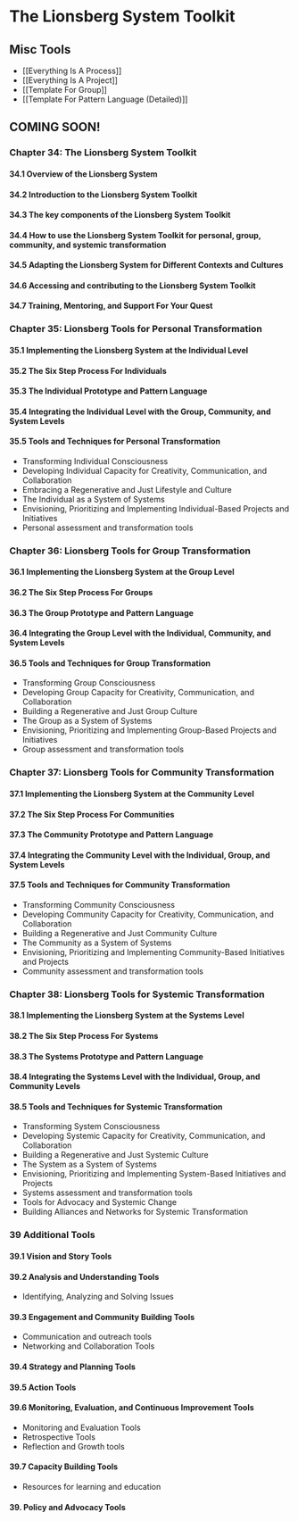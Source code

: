 # The Lionsberg System Toolkit

## Misc Tools
- [[Everything Is A Process]]  
- [[Everything Is A Project]]  
- [[Template For Group]]  
- [[Template For Pattern Language (Detailed)]] 


## **COMING SOON!** 

### Chapter 34: The Lionsberg System Toolkit

#### 34.1 Overview of the Lionsberg System

#### 34.2 Introduction to the Lionsberg System Toolkit

#### 34.3 The key components of the Lionsberg System Toolkit

#### 34.4 How to use the Lionsberg System Toolkit for personal, group, community, and systemic transformation

#### 34.5 Adapting the Lionsberg System for Different Contexts and Cultures

#### 34.6 Accessing and contributing to the Lionsberg System Toolkit

#### 34.7 Training, Mentoring, and Support For Your Quest

### Chapter 35: Lionsberg Tools for Personal Transformation

#### 35.1 Implementing the Lionsberg System at the Individual Level

#### 35.2 The Six Step Process For Individuals

#### 35.3 The Individual Prototype and Pattern Language

#### 35.4 Integrating the Individual Level with the Group, Community, and System Levels

#### 35.5 Tools and Techniques for Personal Transformation

-   Transforming Individual Consciousness
-   Developing Individual Capacity for Creativity, Communication, and Collaboration
-   Embracing a Regenerative and Just Lifestyle and Culture
-   The Individual as a System of Systems
-   Envisioning, Prioritizing and Implementing Individual-Based Projects and Initiatives
-   Personal assessment and transformation tools

### Chapter 36: Lionsberg Tools for Group Transformation

#### 36.1 Implementing the Lionsberg System at the Group Level

#### 36.2 The Six Step Process For Groups

#### 36.3 The Group Prototype and Pattern Language

#### 36.4 Integrating the Group Level with the Individual, Community, and System Levels

#### 36.5 Tools and Techniques for Group Transformation

-   Transforming Group Consciousness
-   Developing Group Capacity for Creativity, Communication, and Collaboration
-   Building a Regenerative and Just Group Culture
-   The Group as a System of Systems
-   Envisioning, Prioritizing and Implementing Group-Based Projects and Initiatives
-   Group assessment and transformation tools

### Chapter 37: Lionsberg Tools for Community Transformation

#### 37.1 Implementing the Lionsberg System at the Community Level

#### 37.2 The Six Step Process For Communities

#### 37.3 The Community Prototype and Pattern Language

#### 37.4 Integrating the Community Level with the Individual, Group, and System Levels

#### 37.5 Tools and Techniques for Community Transformation

-   Transforming Community Consciousness
-   Developing Community Capacity for Creativity, Communication, and Collaboration
-   Building a Regenerative and Just Community Culture
-   The Community as a System of Systems
-   Envisioning, Prioritizing and Implementing Community-Based Initiatives and Projects
-   Community assessment and transformation tools

### Chapter 38: Lionsberg Tools for Systemic Transformation

#### 38.1 Implementing the Lionsberg System at the Systems Level

#### 38.2 The Six Step Process For Systems

#### 38.3 The Systems Prototype and Pattern Language

#### 38.4 Integrating the Systems Level with the Individual, Group, and Community Levels

#### 38.5 Tools and Techniques for Systemic Transformation

-   Transforming System Consciousness
-   Developing Systemic Capacity for Creativity, Communication, and Collaboration
-   Building a Regenerative and Just Systemic Culture
-   The System as a System of Systems
-   Envisioning, Prioritizing and Implementing System-Based Initiatives and Projects
-   Systems assessment and transformation tools
-   Tools for Advocacy and Systemic Change
-   Building Alliances and Networks for Systemic Transformation

### 39 Additional Tools

#### 39.1 Vision and Story Tools

#### 39.2 Analysis and Understanding Tools

-   Identifying, Analyzing and Solving Issues

#### 39.3 Engagement and Community Building Tools

-   Communication and outreach tools
-   Networking and Collaboration Tools

#### 39.4 Strategy and Planning Tools

#### 39.5 Action Tools

#### 39.6 Monitoring, Evaluation, and Continuous Improvement Tools

-   Monitoring and Evaluation Tools  
-   Retrospective Tools  
-   Reflection and Growth tools  

#### 39.7 Capacity Building Tools

-   Resources for learning and education

#### 39. Policy and Advocacy Tools 



